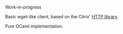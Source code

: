 Work-in-progress

Basic wget-like client, based on the Citrix' [HTTP
library](.https://github.com/xen-org/xen-api-libs/tree/master/http-svr).

Pure OCaml implementation.